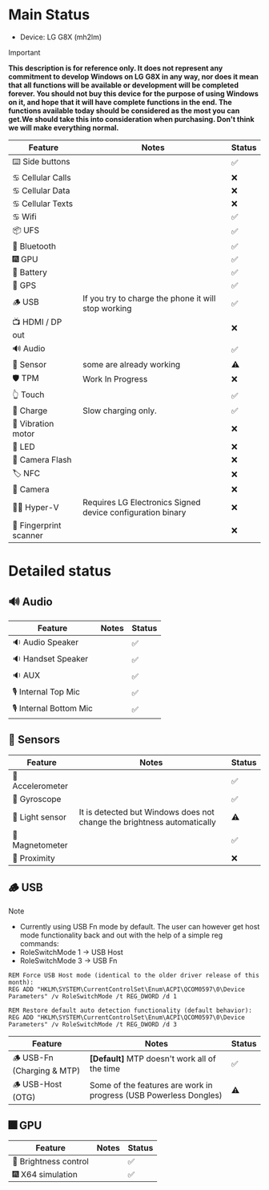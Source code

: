 # Main Status
- Device: LG G8X (mh2lm)
> [!IMPORTANT]
> **This description is for reference only. It does not represent any commitment to develop Windows on LG G8X in any way, nor does it mean that all functions will be available or development will be completed forever. You should not buy this device for the purpose of using Windows on it, and hope that it will have complete functions in the end. The functions available today should be considered as the most you can get.We should take this into consideration when purchasing. Don't think we will make everything normal.**

| Feature                | Notes                                                                                   | Status         |
|------------------------|-----------------------------------------------------------------------------------------|----------------|
| ⌨️ Side buttons        |                                     | ✅            |
| ♋ Cellular Calls      |                                     | ❌            |
| ♋ Cellular Data       |                                     | ❌            |
| ♋ Cellular Texts      |                                     | ❌            |
| ♋ Wifi                |                                     | ✅            |
| 📦 UFS                 |                                     | ✅            |
| 🔵 Bluetooth           |                                     | ✅            |
| 🎆 GPU                 |                                     | ✅            |
| 🔋 Battery             |                                     | ✅            |
| 📌 GPS                 |                                     | ✅            |
| 🪵 USB                 | If you try to charge the phone it will stop working | ✅            |
| 📺 HDMI / DP out       |                                                           | ❌           |
| 🔊 Audio               |                                     | ✅            |
| 🧭 Sensor              | some are already working                                    | ⚠️            |
| 🛡️ TPM                 | Work In Progress                                    | ❌            |
| 👆 Touch               |                                     | ✅            |
| 🔌 Charge              | Slow charging only.                 | ✅            |
| 📳 Vibration motor     |                                     | ❌            |
| 🔦 LED                 |                                     | ❌            |
| 📸 Camera Flash        |                                     | ❌            |
| 🏷️ NFC                 |                                     | ❌            |
| 📸 Camera              |                                     | ❌            |
| 🧑‍💼 Hyper-V             | Requires LG Electronics Signed device configuration binary  | ❌           |
| 🧬 Fingerprint scanner |                                     | ❌            |

# Detailed status

## 🔊 Audio
| Feature                | Notes                                                                                   | Status         |
|------------------------|-----------------------------------------------------------------------------------------|----------------|
| 🔉 Audio Speaker       |                                     | ✅            |
| 🔉 Handset  Speaker    |                                     | ✅            |
| 🔉 AUX                 |                                     | ✅            |
| 🎙️ Internal Top Mic    |                                     | ✅            |
| 🎙️ Internal Bottom Mic |                                     | ✅            |

## 🧭 Sensors
| Feature                | Notes                                                                                   | Status         |
|------------------------|-----------------------------------------------------------------------------------------|----------------|
| 🧭 Accelerometer       |                                     | ✅            |
| 🧭 Gyroscope           |                                     | ✅            |
| 🧭 Light sensor        | It is detected but Windows does not change the brightness automatically                                    | ⚠️            |
| 🧭 Magnetometer        |                                     | ✅            |
| 🧭 Proximity           |                                     | ❌            |

## 🪵 USB
> [!NOTE]
> - Currently using USB Fn mode by default. The user can however get host mode functionality back and out with the help of a simple reg commands:
> - RoleSwitchMode 1 -> USB Host
> - RoleSwitchMode 3 -> USB Fn
```batch
REM Force USB Host mode (identical to the older driver release of this month):
REG ADD "HKLM\SYSTEM\CurrentControlSet\Enum\ACPI\QCOM0597\0\Device Parameters" /v RoleSwitchMode /t REG_DWORD /d 1
```
```batch
REM Restore default auto detection functionality (default behavior):
REG ADD "HKLM\SYSTEM\CurrentControlSet\Enum\ACPI\QCOM0597\0\Device Parameters" /v RoleSwitchMode /t REG_DWORD /d 3
```

| Feature                         | Notes                                                                                   | Status         |
|---------------------------------|-----------------------------------------------------------------------------------------|----------------|
| 🪵 USB-Fn   (Charging & MTP)   | **[Default]** MTP doesn't work all of the time | ✅            |
| 🪵 USB-Host (OTG)              | Some of the features are work in progress (USB Powerless Dongles)          | ⚠️            |


## 🎆 GPU 
| Feature                | Notes                                                                                   | Status         |
|------------------------|-----------------------------------------------------------------------------------------|----------------|
| 📲 Brightness control  |                                     | ✅            |
| 🎆 X64 simulation      |                                     | ✅            |
